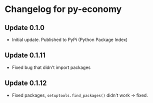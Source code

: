 # Changelog for py-economy
## Update 0.1.0
* Initial update. Published to PyPi (Python Package Index)
## Update 0.1.11
* Fixed bug that didn't import packages
## Update 0.1.12
* Fixed packages, `setuptools.find_packages()` didn't work -> fixed.
